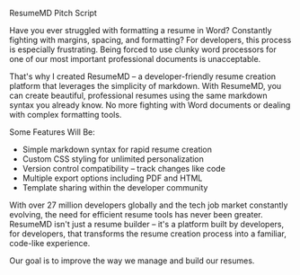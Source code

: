 ResumeMD Pitch Script

Have you ever struggled with formatting a resume in Word? Constantly fighting with margins, spacing, and formatting? 
For developers, this process is especially frustrating. Being forced to use clunky word processors for one of our most important professional documents is unacceptable.


That's why I created ResumeMD – a developer-friendly resume creation platform that leverages the simplicity of markdown. 
With ResumeMD, you can create beautiful, professional resumes using the same markdown syntax you already know. 
No more fighting with Word documents or dealing with complex formatting tools.


Some Features Will Be:
- Simple markdown syntax for rapid resume creation
- Custom CSS styling for unlimited personalization
- Version control compatibility – track changes like code
- Multiple export options including PDF and HTML
- Template sharing within the developer community


With over 27 million developers globally and the tech job market constantly evolving, the need for efficient resume tools has never been greater. 
ResumeMD isn't just a resume builder – it's a platform built by developers, for developers, that transforms the resume creation process into a familiar, code-like experience.


Our goal is to improve the way we manage and build our resumes.
